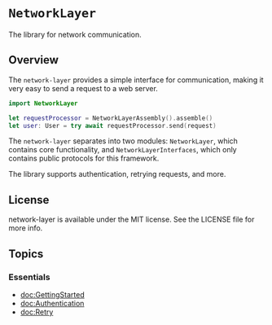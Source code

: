 # ``NetworkLayer``

The library for network communication.

## Overview

The `network-layer` provides a simple interface for communication, making it very easy to send a request to a web server.

```swift
import NetworkLayer

let requestProcessor = NetworkLayerAssembly().assemble()
let user: User = try await requestProcessor.send(request)
```

The `network-layer` separates into two modules: `NetworkLayer`, which contains core functionality, and `NetworkLayerInterfaces`, which only contains public protocols for this framework.

The library supports authentication, retrying requests, and more.

## License

network-layer is available under the MIT license. See the LICENSE file for more info.

## Topics

### Essentials

- <doc:GettingStarted>
- <doc:Authentication>
- <doc:Retry>

<!--### Network Layer Creation-->
<!---->
<!--- ``INetworkLayerAssembly``-->
<!---->
<!--### Request and Response Models-->
<!---->
<!--- ``Configuration``-->
<!--- ``HTTPMethod``-->
<!--- ``RequestBody``-->
<!--- ``IRequest``-->
<!--- ``Response``-->
<!---->
<!--### Errors-->
<!---->
<!--- ``NetworkLayerError``-->
<!--- ``AuthenticatorInterceptorError``-->
<!---->
<!--### Authentication-->
<!---->
<!--- ``IAuthenticationCredential``-->
<!--- ``IAuthenticationInterceptor``-->
<!--- ``IAuthenticator``-->
<!---->
<!--### Services-->
<!---->
<!--- ``IDataRequestHandler``-->
<!--- ``IRequestBuilder``-->
<!--- ``IRequestProcessor``-->
<!--- ``RequestProcessorDelegate``-->
